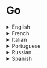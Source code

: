 # Go

<details>
  <summary>English</summary>
  
  ### Materials
- [The Go Programming Language](https://golang.org/)
- [Wikipedia](https://en.wikipedia.org/wiki/Go_(programming_language))
- [Geeks for Geeks](https://www.geeksforgeeks.org/go-programming-language-introduction/)
- [Go by Example](https://gobyexample.com/)
- [Go Overview](https://blog.learngoprogramming.com/about-go-language-an-overview-f0bee143597c)
- [Awesome Go](https://awesome-go.com/)
- [Learning Go](https://miek.nl/downloads/2015/go.pdf)
- [Go Bootcamp](http://www.golangbootcamp.com/book/frontmatter)
- [Godoc](https://godoc.org/)
- [Tutorialspoint](https://www.tutorialspoint.com/go/)
- [Reddit](https://www.reddit.com/r/golang/)
- [Go for Beginners](https://thenewstack.io/the-new-stack-intros-go-programming-for-beginners/)
- [Golangbot](https://golangbot.com/)
- [VS Code Go](https://code.visualstudio.com/docs/languages/go)
- [Go for Industrial Programming](https://peter.bourgon.org/go-for-industrial-programming/)
- [The Go Language](https://www.cs.tau.ac.il/~msagiv/courses/pl16/go.pdf)
- [Go Resources](http://go-lang.cat-v.org/)
- [Essential Go](https://www.programming-books.io/essential/go/)
- [Go in Practice](http://lup.lub.lu.se/luur/download?func=downloadFile&amp;recordOId=4461224&amp;fileOId=4461233)
- [Monads for Go](https://awalterschulze.github.io/blog/post/monads-for-goprogrammers/)
- [Learn-Golang](https://www.learn-golang.org/)
- [Learn X in Y minutes](https://learnxinyminutes.com/docs/go/)
- [Gophercises](https://gophercises.com/)
- [Go Book](https://miek.nl/go/)
- [Cosmic Learn](https://www.cosmiclearn.com/go/)
- [Go Web Examples](https://gowebexamples.com/)
- [Golang Programs](https://www.golangprograms.com/advance-programs.html)
- [Golearn](https://github.com/golang/go/wiki/Learn)
- [Golang Course](https://tutorialedge.net/course/golang/)
- [Go Getting Started](https://dev.to/codehakase/golang---getting-started-16c)
- [Xahlee Golang Tutorial](http://xahlee.info/golang/golang_index.html)
- [Edureka](https://www.edureka.co/blog/golang-tutorial/)
- [Java to Go](https://yourbasic.org/golang/go-java-tutorial/)
- [Guide to Go](https://www.calhoun.io/guide-to-go/)
- [Javatpoint](https://www.javatpoint.com/go-tutorial)
- [Little Go Book](https://www.openmymind.net/assets/go/go.pdf)
- [Programming in Go](http://www.iakovlev.org/zip/go.pdf)
- [Go for Python Programmers](https://media.readthedocs.org/pdf/golang-for-python-programmers/latest/golang-for-python-programmers.pdf)
- [Evaluating the Go Language](https://ecs.victoria.ac.nz/foswiki/pub/Main/TechnicalReportSeries/ECSTR11-01.pdf)
- [Another Go](https://web.stanford.edu/class/ee380/Abstracts/100428-pike-stanford.pdf)
- [Introduction to Programming in Go](https://www.golang-book.com/public/pdf/gobook.0.pdf)
- [Go Crash Course](https://www.youtube.com/watch?v=SqrbIlUwR0U)
- [Go in One Video](https://www.youtube.com/watch?v=CF9S4QZuV30)
- [Go Practical Basics](https://www.youtube.com/watch?v=G3PvTWRIhZA&amp;list=PLQVvvaa0QuDeF3hP0wQoSxpkqgRcgxMqX)
- [Web Apps with Go](https://www.youtube.com/watch?v=Vlie-srOU8c)
- [Concurrency in Go](https://www.youtube.com/watch?v=LvgVSSpwND8)
- [Go in 12 minutes](https://www.youtube.com/watch?v=C8LgvuEBraI)
- [Go Concurrency Patterns](https://www.youtube.com/watch?v=f6kdp27TYZs)
- [Go Programming Language](https://www.youtube.com/watch?v=rKnDgT73v8s)
- [Get Started with Go](https://www.youtube.com/watch?v=2KmHtgtEZ1s)
- [Golang Tutorials](https://www.youtube.com/playlist?list=PLzMcBGfZo4-mtY_SE3HuzQJzuj4VlUG0q)
</details>

<details>
  <summary>French</summary>
  
  ### Materials
- [Tutoriel Go](https://brice-colucci.developpez.com/tutoriels/go/tutoriel-programmation/)
- [Langage Go](https://www.scriptol.fr/programmation/go.php)
- [Le Langage Go](https://www.bortzmeyer.org/files/go-lang-intro-SHOW.pdf)
- [Programmation en Go](https://fr.wikibooks.org/wiki/Programmation_en_Go)
</details>

<details>
  <summary>Italian</summary>
  
  ### Materials
- [Il Linguaggio Go](http://tesi.cab.unipd.it/33111/1/Tesina_562011.pdf)
</details>

<details>
  <summary>Portuguese</summary>
  
  ### Materials
- [Golangbr](http://www.golangbr.org/)
- [Trabalhando com Go](https://imasters.com.br/back-end/trabalhando-com-go-golang-a-linguagem-do-google)
- [Go Lang - A Linguagem da Google](https://www.ime.usp.br/~gold/cursos/2015/MAC5742/reports/GoLang.pdf)
- [Um Tour por Go](https://go-tour-br.appspot.com/welcome/1)
</details>

<details>
  <summary>Russian</summary>
  
  ### Materials
- [Golang Basics](https://tproger.ru/translations/golang-basics/)
- [Golang-Book](http://golang-book.ru/)
- [Gobook](https://losst.ru/wp-content/uploads/2016/08/Vvedenie-v-programmirovanie-na-Go-Keleb-Doksi.pdf)
</details>

<details>
  <summary>Spanish</summary>
  
  ### Materials
- [Introduccion al Go](https://www.genbeta.com/desarrollo/introduccion-al-lenguaje-de-programacion-go)
</details>